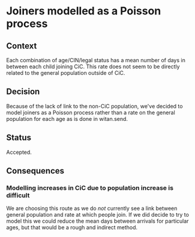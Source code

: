 # Joiners modelled as a Poisson process

## Context

Each combination of age/CIN/legal status has a mean number of days in
between each child joining CiC. This rate does not seem to be directly
related to the general population outside of CiC.

## Decision

Because of the lack of link to the non-CiC population, we've decided
to model joiners as a Poisson process rather than a rate on the
general population for each age as is done in witan.send.

## Status

Accepted.

## Consequences

### Modelling increases in CiC due to population increase is difficult

We are choosing this route as we do *not* currently see a link between
general population and rate at which people join. If we did decide to
try to model this we could reduce the mean days between arrivals for
particular ages, but that would be a rough and indirect method.
